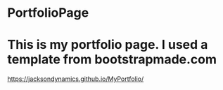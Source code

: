 # PortfolioPage

# This is my portfolio page.  I used a template from bootstrapmade.com




https://jacksondynamics.github.io/MyPortfolio/
